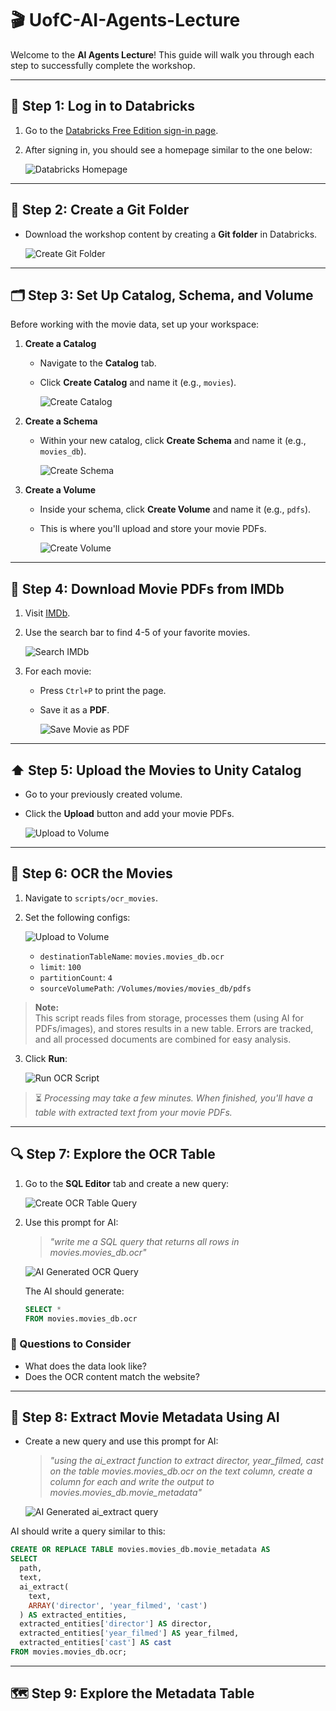 # 🎬 UofC-AI-Agents-Lecture

Welcome to the **AI Agents Lecture**! This guide will walk you through each step to successfully complete the workshop.

---

## 🚀 Step 1: Log in to Databricks

1. Go to the [Databricks Free Edition sign-in page](https://docs.databricks.com/aws/en/getting-started/free-edition#sign-up-for-databricks-free-edition).
2. After signing in, you should see a homepage similar to the one below:

   ![Databricks Homepage](assets/databricks_free_edition_home_page.png)

---

## 📁 Step 2: Create a Git Folder

- Download the workshop content by creating a **Git folder** in Databricks.

  ![Create Git Folder](assets/create_git_folder.png)

---

## 🗂️ Step 3: Set Up Catalog, Schema, and Volume

Before working with the movie data, set up your workspace:

1. **Create a Catalog**  
   - Navigate to the **Catalog** tab.
   - Click **Create Catalog** and name it (e.g., `movies`).

     ![Create Catalog](assets/create_catalog.png)

2. **Create a Schema**  
   - Within your new catalog, click **Create Schema** and name it (e.g., `movies_db`).

     ![Create Schema](assets/create_schema.png)

3. **Create a Volume**  
   - Inside your schema, click **Create Volume** and name it (e.g., `pdfs`).
   - This is where you'll upload and store your movie PDFs.

     ![Create Volume](assets/create_volume.png)

---

## 🎥 Step 4: Download Movie PDFs from IMDb

1. Visit [IMDb](https://www.imdb.com/?ref_=tt_nv_home).
2. Use the search bar to find 4-5 of your favorite movies.

   ![Search IMDb](assets/search_imdb.png)

3. For each movie:
   - Press `Ctrl+P` to print the page.
   - Save it as a **PDF**.

     ![Save Movie as PDF](assets/save_movie_as_pdf.png)

---

## ⬆️ Step 5: Upload the Movies to Unity Catalog

- Go to your previously created volume.
- Click the **Upload** button and add your movie PDFs.

  ![Upload to Volume](assets/upload_to_volume.png)

---

## 🤖 Step 6: OCR the Movies

1. Navigate to `scripts/ocr_movies`.
2. Set the following configs:

   ![Upload to Volume](assets/ocr_script.png)

   - `destinationTableName`: `movies.movies_db.ocr`
   - `limit`: `100`
   - `partitionCount`: `4`
   - `sourceVolumePath`: `/Volumes/movies/movies_db/pdfs`

> **Note:**  
> This script reads files from storage, processes them (using AI for PDFs/images), and stores results in a new table. Errors are tracked, and all processed documents are combined for easy analysis.

3. Click **Run**:

   ![Run OCR Script](assets/run_ocr_script.png)

> ⏳ *Processing may take a few minutes. When finished, you'll have a table with extracted text from your movie PDFs.*

---

## 🔍 Step 7: Explore the OCR Table

1. Go to the **SQL Editor** tab and create a new query:

   ![Create OCR Table Query](assets/create_ocr_table_sql_query.png)

2. Use this prompt for AI:  
   > *"write me a SQL query that returns all rows in movies.movies_db.ocr"*

   ![AI Generated OCR Query](assets/ocr_sql_query_ai_assistant.png)

   The AI should generate:

   ```sql
   SELECT *
   FROM movies.movies_db.ocr
   ```

### 📝 Questions to Consider

- What does the data look like?
- Does the OCR content match the website?

---

## 🧠 Step 8: Extract Movie Metadata Using AI

- Create a new query and use this prompt for AI:  
  > *"using the ai_extract function to extract director, year_filmed, cast on the table movies.movies_db.ocr on the text column, create a column for each and write the output to movies.movies_db.movie_metadata"*

  ![AI Generated ai_extract query](assets/ai_extract_ai_assistant_prompt.png)

AI should write a query similar to this:

```sql
CREATE OR REPLACE TABLE movies.movies_db.movie_metadata AS
SELECT
  path,
  text,
  ai_extract(
    text,
    ARRAY('director', 'year_filmed', 'cast')
  ) AS extracted_entities,
  extracted_entities['director'] AS director,
  extracted_entities['year_filmed'] AS year_filmed,
  extracted_entities['cast'] AS cast
FROM movies.movies_db.ocr;
```
---

## 🗺️ Step 9: Explore the Metadata Table







